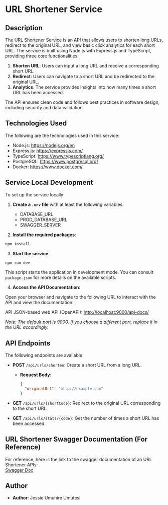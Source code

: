 
# URL Shortener Service

## Description

The URL Shortener Service is an API that allows users to shorten long URLs, redirect to the original URL, and view basic click analytics for each short URL. The service is built using Node.js with Express.js and TypeScript, providing three core functionalities:

1. **Shorten URL**: Users can input a long URL and receive a corresponding short URL.
2. **Redirect**: Users can navigate to a short URL and be redirected to the original URL.
3. **Analytics**: The service provides insights into how many times a short URL has been accessed.

The API ensures clean code and follows best practices in software design, including security and data validation.

## Technologies Used

The following are the technologies used in this service:

- Node.js: https://nodejs.org/en
- Express.js: https://expressjs.com/
- TypeScript: https://www.typescriptlang.org/
- PostgreSQL: https://www.postgresql.org/
- Docker: https://www.docker.com/

## Service Local Development

To set up the service locally:

1. **Create a `.env` file** with at least the following variables:
   - DATABASE_URL
   - PROD_DATABASE_URL
   - SWAGGER_SERVER

2. **Install the required packages**:

```bash
npm install
```

3. **Start the service**:

```bash
npm run dev
```

This script starts the application in development mode. You can consult `package.json` for more details on the available scripts.

4. **Access the API Documentation**:

Open your browser and navigate to the following URL to interact with the API and view the documentation:

API JSON-based web API (OpenAPI): [http://localhost:9000/api-docs/](http://localhost:9000/api-docs/)

*Note: The default port is 9000. If you choose a different port, replace it in the URL accordingly.*

## API Endpoints

The following endpoints are available:

- **POST** `/api/urls/shorten`: Create a short URL from a long URL.
  - **Request Body**:
    ```json
    {
      "originalUrl": "http://example.com"
    }
    ```

- **GET** `/api/urls/{shortCode}`: Redirect to the original URL corresponding to the short URL.
  
- **GET** `/api/urls/stats/{code}`: Get the number of times a short URL has been accessed.

## URL Shortener Swagger Documentation (For Reference)

For reference, here is the link to the swagger documentation of an URL Shortener APIs:  
[Swagger Doc](http://github.com/UmuhireJessie/url-shortener-svc)

## Author

- **Author**: Jessie Umuhire Umutesi  
